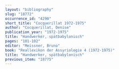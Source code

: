 ```yaml
---
layout: "bibliography"
slug: "18772"
occurrence_id: "4290"
short_title: "Cocquerillat 1972-1975"
author: "Cocquerillat, Denise"
publication_year: "1972-1975"
title: "Handwerker, spätbabylonisch"
pages: "101-102"
editor: "Meissner, Bruno"
book: "Reallexikon der Assyriologie 4 (1972-1975)"
title: "Handwerker, spätbabylonisch"
previous_item: "18775"
---
```

